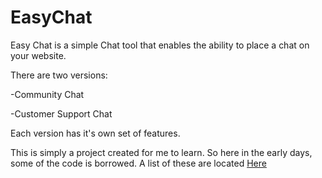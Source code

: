 # EasyChat

Easy Chat is a simple Chat tool that enables the ability to place a chat on your website. 

There are two versions:

-Community Chat 

-Customer Support Chat

Each version has it's own set of features. 

This is simply a project created for me to learn. So here in the early days, some of the code is borrowed. 
A list of these are located <a href="https://github.com/jdc20181/EasyChat/wiki/Sources-for-Early-Versions-of-EasyChat">Here</a>


